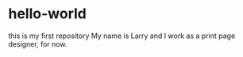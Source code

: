 # hello-world
this is my first repository
My name is Larry and I work as a print page designer, for now.
